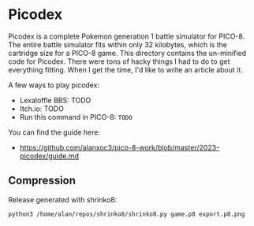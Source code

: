 # Picodex
Picodex is a complete Pokemon generation 1 battle simulator for PICO-8. The entire battle simulator fits within only 32 kilobytes, which is the cartridge size for a PICO-8 game. This directory contains the un-minified code for Picodex.
There were tons of hacky things I had to do to get everything fitting. When I get the time, I'd like to write an article about it.

A few ways to play picodex:
- Lexaloffle BBS: TODO
- Itch.io: TODO
- Run this command in PICO-8: `TODO`

You can find the guide here:
- https://github.com/alanxoc3/pico-8-work/blob/master/2023-picodex/guide.md

## Compression
Release generated with shrinko8:

```
python3 /home/alan/repos/shrinko8/shrinko8.py game.p8 export.p8.png
```
